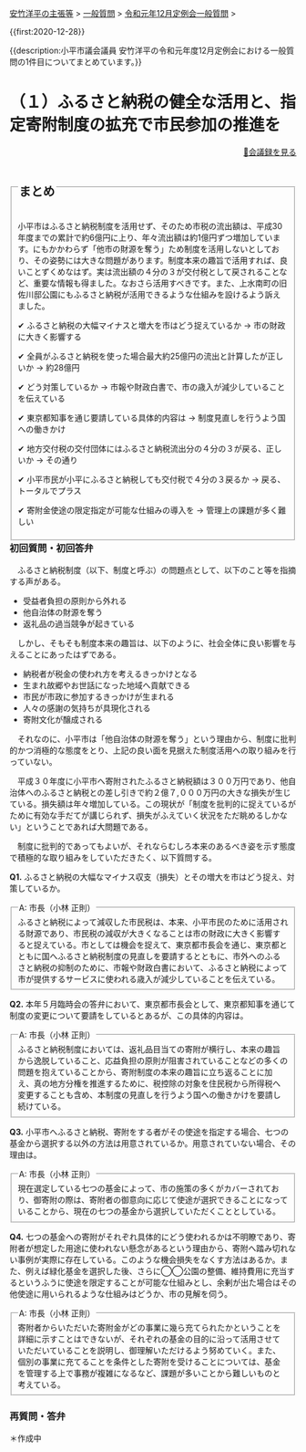 <p class="breadcrumbs"><a href="../../../index.md">安竹洋平の主張等</a> > <a href="../../index.md">一般質問</a> > <a href="./index.md">令和元年12月定例会一般質問</a> > 

{{first:2020-12-28}}

{{description:小平市議会議員 安竹洋平の令和元年度12月定例会における一般質問の1件目についてまとめています。}}

<style type="text/css">
h4 {
  text-decoration: underline;
}
</style>

# （１）ふるさと納税の健全な活用と、指定寄附制度の拡充で市民参加の推進を

<p style="text-align:right"><a href="https://ssp.kaigiroku.net/tenant/kodaira/SpMinuteView.html?council_id=1101&schedule_id=17&minute_id=176&is_search=true">📄会議録を見る</a></p>

<fieldset class="point">
  <legend>
    <h2 class="point"> まとめ </h2>
  </legend>
  <p class="point">小平市はふるさと納税制度を活用せず、そのため市税の流出額は、平成30年度までの累計で約6億円に上り、年々流出額は約1億円ずつ増加しています。にもかかわらず「他市の財源を奪う」ため制度を活用しないとしており、その姿勢には大きな問題があります。制度本来の趣旨で活用すれば、良いことずくめなはず。実は流出額の４分の３が交付税として戻されることなど、重要な情報も得ました。なおさら活用すべきです。また、上水南町の旧佐川邸公園にもふるさと納税が活用できるような仕組みを設けるよう訴えました。</p>
  <p class="point">✔ ふるさと納税の大幅マイナスと増大を市はどう捉えているか<span> → 市の財政に大きく影響する</span></p>
  <p class="point">✔ 全員がふるさと納税を使った場合最大約25億円の流出と計算したが正しいか<span> → 約28億円</span></p>
  <p class="point">✔ どう対策しているか<span> → 市報や財政白書で、市の歳入が減少していることを伝えている</span></p>
  <p class="point">✔ 東京都知事を通じ要請している具体的内容は<span> → 制度見直しを行うよう国への働きかけ</span></p>
  <p class="point">✔ 地方交付税の交付団体にはふるさと納税流出分の４分の３が戻る、正しいか<span> → その通り</span></p>
  <p class="point">✔ 小平市民が小平にふるさと納税しても交付税で４分の３戻るか<span> → 戻る、トータルでプラス</span></p>
  <p class="point">✔ 寄附金使途の限定指定が可能な仕組みの導入を<span> → 管理上の課題が多く難しい</span></p>
</fieldset>

<h3 style="margin-top:0"> 初回質問・初回答弁</h3>

<div class="letter">

　ふるさと納税制度（以下、制度と呼ぶ）の問題点として、以下のこと等を指摘する声がある。

- 受益者負担の原則から外れる
- 他自治体の財源を奪う
- 返礼品の過当競争が起きている

　しかし、そもそも制度本来の趣旨は、以下のように、社会全体に良い影響を与えることにあったはずである。

- 納税者が税金の使われ方を考えるきっかけとなる
- 生まれ故郷やお世話になった地域へ貢献できる
- 市民が市政に参加するきっかけが生まれる
- 人々の感謝の気持ちが具現化される
- 寄附文化が醸成される

　それなのに、小平市は「他自治体の財源を奪う」という理由から、制度に批判的かつ消極的な態度をとり、上記の良い面を見据えた制度活用への取り組みを行っていない。

　平成３０年度に小平市へ寄附されたふるさと納税額は３００万円であり、他自治体へのふるさと納税との差し引きで約２億７,０００万円の大きな損失が生じている。損失額は年々増加している。この現状が「制度を批判的に捉えているがために有効な手だてが講じられず、損失がふえていく状況をただ眺めるしかない」ということであれば大問題である。

　制度に批判的であってもよいが、それならむしろ本来のあるべき姿を示す態度で積極的な取り組みをしていただきたく、以下質問する。

**Q1.** ふるさと納税の大幅なマイナス収支（損失）とその増大を市はどう捉え、対策しているか。

<fieldset class="touben">
<legend>A: 市長（小林 正則）</legend>
ふるさと納税によって減収した市民税は、本来、小平市民のために活用される財源であり、市民税の減収が大きくなることは市の財政に大きく影響すると捉えている。市としては機会を捉えて、東京都市長会を通じ、東京都とともに国へふるさと納税制度の見直しを要請するとともに、市外へのふるさと納税の抑制のために、市報や財政白書において、ふるさと納税によって市が提供するサービスに使われる歳入が減少していることを伝えている。
</fieldset>


**Q2.** 本年５月臨時会の答弁において、東京都市長会として、東京都知事を通じて制度の変更について要請をしているとあるが、この具体的内容は。

<fieldset class="touben">
<legend>A: 市長（小林 正則）</legend>
ふるさと納税制度においては、返礼品目当ての寄附が横行し、本来の趣旨から逸脱していること、応益負担の原則が阻害されていることなどの多くの問題を抱えていることから、寄附制度の本来の趣旨に立ち返ることに加え、真の地方分権を推進するために、税控除の対象を住民税から所得税へ変更することも含め、本制度の見直しを行うよう国への働きかけを要請し続けている。
</fieldset>

**Q3.** 小平市へふるさと納税、寄附をする者がその使途を指定する場合、七つの基金から選択する以外の方法は用意されているか。用意されていない場合、その理由は。

<fieldset class="touben">
<legend>A: 市長（小林 正則）</legend>
現在選定している七つの基金によって、市の施策の多くがカバーされており、御寄附の際は、寄附者の御意向に応じて使途が選択できることになっていることから、現在の七つの基金から選択していただくこととしている。
</fieldset>

**Q4.** 七つの基金への寄附がそれぞれ具体的にどう使われるかは不明瞭であり、寄附者が想定した用途に使われない懸念があるという理由から、寄附へ踏み切れない事例が実際に存在している。このような機会損失をなくす方法はあるか。また、例えば緑化基金を選択した後、さらに◯◯公園の整備、維持費用に充当するというふうに使途を限定することが可能な仕組みとし、余剰が出た場合はその他使途に用いられるような仕組みはどうか、市の見解を伺う。

<fieldset class="touben">
<legend>A: 市長（小林 正則）</legend>
寄附者からいただいた寄附金がどの事業に幾ら充てられたかということを詳細に示すことはできないが、それぞれの基金の目的に沿って活用させていただいていることを説明し、御理解いただけるよう努めていく。また、個別の事業に充てることを条件とした寄附を受けることについては、基金を管理する上で事務が複雑になるなど、課題が多いことから難しいものと考えている。
</fieldset>



</div>

### 再質問・答弁

＊作成中